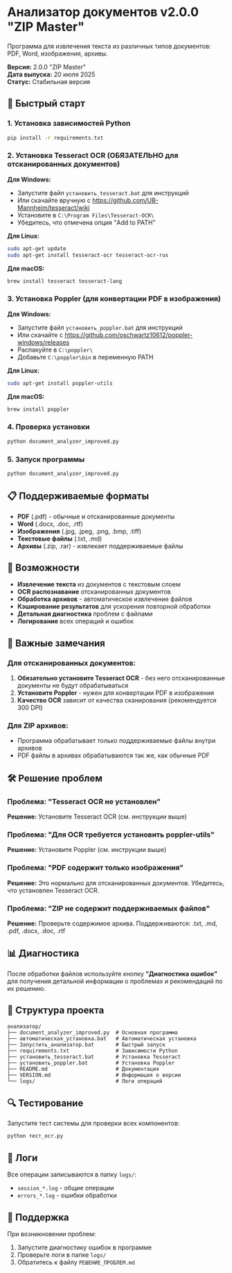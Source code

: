 # Анализатор документов v2.0.0 "ZIP Master"

Программа для извлечения текста из различных типов документов: PDF, Word, изображения, архивы.

**Версия:** 2.0.0 "ZIP Master"  
**Дата выпуска:** 20 июля 2025  
**Статус:** Стабильная версия

## 🚀 Быстрый старт

### 1. Установка зависимостей Python
```bash
pip install -r requirements.txt
```

### 2. Установка Tesseract OCR (ОБЯЗАТЕЛЬНО для отсканированных документов)

**Для Windows:**
- Запустите файл `установить_tesseract.bat` для инструкций
- Или скачайте вручную с https://github.com/UB-Mannheim/tesseract/wiki
- Установите в `C:\Program Files\Tesseract-OCR\`
- Убедитесь, что отмечена опция "Add to PATH"

**Для Linux:**
```bash
sudo apt-get update
sudo apt-get install tesseract-ocr tesseract-ocr-rus
```

**Для macOS:**
```bash
brew install tesseract tesseract-lang
```

### 3. Установка Poppler (для конвертации PDF в изображения)

**Для Windows:**
- Запустите файл `установить_poppler.bat` для инструкций
- Или скачайте с https://github.com/oschwartz10612/poppler-windows/releases
- Распакуйте в `C:\poppler\`
- Добавьте `C:\poppler\bin` в переменную PATH

**Для Linux:**
```bash
sudo apt-get install poppler-utils
```

**Для macOS:**
```bash
brew install poppler
```

### 4. Проверка установки
```bash
python document_analyzer_improved.py
```

### 5. Запуск программы
```bash
python document_analyzer_improved.py
```

## 📋 Поддерживаемые форматы

- **PDF** (.pdf) - обычные и отсканированные документы
- **Word** (.docx, .doc, .rtf)
- **Изображения** (.jpg, .jpeg, .png, .bmp, .tiff)
- **Текстовые файлы** (.txt, .md)
- **Архивы** (.zip, .rar) - извлекает поддерживаемые файлы

## 🔧 Возможности

- **Извлечение текста** из документов с текстовым слоем
- **OCR распознавание** отсканированных документов
- **Обработка архивов** - автоматическое извлечение файлов
- **Кэширование результатов** для ускорения повторной обработки
- **Детальная диагностика** проблем с файлами
- **Логирование** всех операций и ошибок

## 🚨 Важные замечания

### Для отсканированных документов:
1. **Обязательно установите Tesseract OCR** - без него отсканированные документы не будут обрабатываться
2. **Установите Poppler** - нужен для конвертации PDF в изображения
3. **Качество OCR** зависит от качества сканирования (рекомендуется 300 DPI)

### Для ZIP архивов:
- Программа обрабатывает только поддерживаемые файлы внутри архивов
- PDF файлы в архивах обрабатываются так же, как обычные PDF

## 🛠️ Решение проблем

### Проблема: "Tesseract OCR не установлен"
**Решение:** Установите Tesseract OCR (см. инструкции выше)

### Проблема: "Для OCR требуется установить poppler-utils"
**Решение:** Установите Poppler (см. инструкции выше)

### Проблема: "PDF содержит только изображения"
**Решение:** Это нормально для отсканированных документов. Убедитесь, что установлен Tesseract OCR.

### Проблема: "ZIP не содержит поддерживаемых файлов"
**Решение:** Проверьте содержимое архива. Поддерживаются: .txt, .md, .pdf, .docx, .doc, .rtf

## 📊 Диагностика

После обработки файлов используйте кнопку **"Диагностика ошибок"** для получения детальной информации о проблемах и рекомендаций по их решению.

## 📁 Структура проекта

```
анализатор/
├── document_analyzer_improved.py  # Основная программа
├── автоматическая_установка.bat   # Автоматическая установка
├── Запустить_анализатор.bat       # Быстрый запуск
├── requirements.txt               # Зависимости Python
├── установить_tesseract.bat       # Установка Tesseract
├── установить_poppler.bat         # Установка Poppler
├── README.md                      # Документация
├── VERSION.md                     # Информация о версии
└── logs/                          # Логи операций
```

## 🔍 Тестирование

Запустите тест системы для проверки всех компонентов:
```bash
python тест_ocr.py
```

## 📝 Логи

Все операции записываются в папку `logs/`:
- `session_*.log` - общие операции
- `errors_*.log` - ошибки обработки

## 🤝 Поддержка

При возникновении проблем:
1. Запустите диагностику ошибок в программе
2. Проверьте логи в папке `logs/`
3. Обратитесь к файлу `РЕШЕНИЕ_ПРОБЛЕМ.md` 
